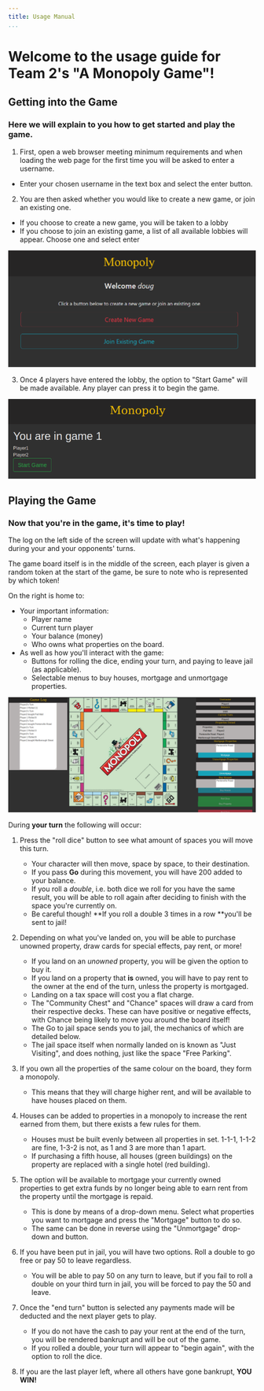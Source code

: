 ```yaml
---
title: Usage Manual
...
```


# Welcome to the usage guide for Team 2's "A Monopoly Game"!

## Getting into the Game
### Here we will explain to you how to get started and play the game.

1. First, open a web browser meeting minimum requirements and when loading the web page for the first time you will be asked to enter a username.
  * Enter your chosen username in the text box and select the enter button.

2. You are then asked whether you would like to create a new game, or join an existing one.
  * If you choose to create a new game, you will be taken to a lobby
  * If you choose to join an existing game, a list of all available lobbies will appear. Choose one and select enter

![An image of the create or join game options](documentation-images/create_join.PNG "Which will it be? Create or Join?")

3. Once 4 players have entered the lobby, the option to "Start Game" will be made available. Any player can press it to begin the game.

![An image of a 2 player lobby with Start Game button active](documentation-images/Full-lobby.png "An example of a 2-player lobby with an active start game button.")

## Playing the Game
### Now that you're in the game, it's time to play!

The log on the left side of the screen will update with what's happening during your and your opponents' turns.

The game board itself is in the middle of the screen, each player is given a random token at the start of the game, be sure to note who is represented by which token!

On the right is home to:

  * Your important information:
    * Player name
	* Current turn player
	* Your balance (money)
	* Who owns what properties on the board.
  * As well as how you'll interact with the game:
    * Buttons for rolling the dice, ending your turn, and paying to leave jail (as applicable).
	* Selectable menus to buy houses, mortgage and unmortgage properties.

![An image of the main game display](documentation-images/game.PNG "The layout of the game board as described above.")

During **your turn** the following will occur:

1. Press the "roll dice" button to see what amount of spaces you will move this turn.
    * Your character will then move, space by space, to their destination.
    * If you pass **Go** during this movement, you will have 200 added to your balance.
    * If you roll a *double*, i.e. both dice we roll for you have the same result, you will be able to roll again after deciding to finish with the space you're currently on.
    * Be careful though! **If you roll a double 3 times in a row **you'll be sent to jail!

2. Depending on what you've landed on, you will be able to purchase unowned property, draw cards for special effects, pay rent, or more!
    * If you land on an *unowned* property, you will be given the option to buy it.
    * If you land on a property that **is** owned, you will have to pay rent to the owner at the end of the turn, unless the property is mortgaged.
    * Landing on a tax space will cost you a flat charge.
    * The "Community Chest" and "Chance" spaces will draw a card from their respective decks. These can have positive or negative effects, with Chance being likely to move you around the board itself!
    * The Go to jail space sends you to jail, the mechanics of which are detailed below.
    * The jail space itself when normally landed on is known as "Just Visiting", and does nothing, just like the space "Free Parking".

3. If you own all the properties of the same colour on the board, they form a monopoly.
    * This means that they will charge higher rent, and will be available to have houses placed on them.

4. Houses can be added to properties in a monopoly to increase the rent earned from them, but there exists a few rules for them.
    * Houses must be built evenly between all properties in set. 1-1-1, 1-1-2 are fine, 1-3-2 is not, as 1 and 3 are more than 1 apart.
    * If purchasing a fifth house, all houses (green buildings) on the property are replaced with a single hotel (red building).

4. The option will be available to mortgage your currently owned properties to get extra funds by no longer being able to earn rent from the property until the mortgage is repaid.
    * This is done by means of a drop-down menu. Select what properties you want to mortgage and press the "Mortgage" button to do so.
    * The same can be done in reverse using the "Unmortgage" drop-down and button.

5. If you have been put in jail, you will have two options. Roll a double to go free or pay 50 to leave regardless.
    * You will be able to pay 50 on any turn to leave, but if you fail to roll a double on your third turn in jail, you will be forced to pay the 50 and leave.

5. Once the "end turn" button is selected any payments made will be deducted and the next player gets to play.
    * If you do not have the cash to pay your rent at the end of the turn, you will be rendered bankrupt and will be out of the game.
    * If you rolled a double, your turn will appear to "begin again", with the option to roll the dice.

6. If you are the last player left, where all others have gone bankrupt, **YOU WIN!**
